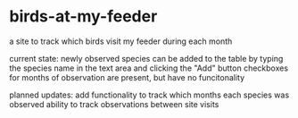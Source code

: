 # birds-at-my-feeder
a site to track which birds visit my feeder during each month

current state:
newly observed species can be added to the table by typing the species name in the text area and clicking the "Add" button
checkboxes for months of observation are present, but have no funcitonality

planned updates:
add functionality to track which months each species was observed
ability to track observations between site visits
